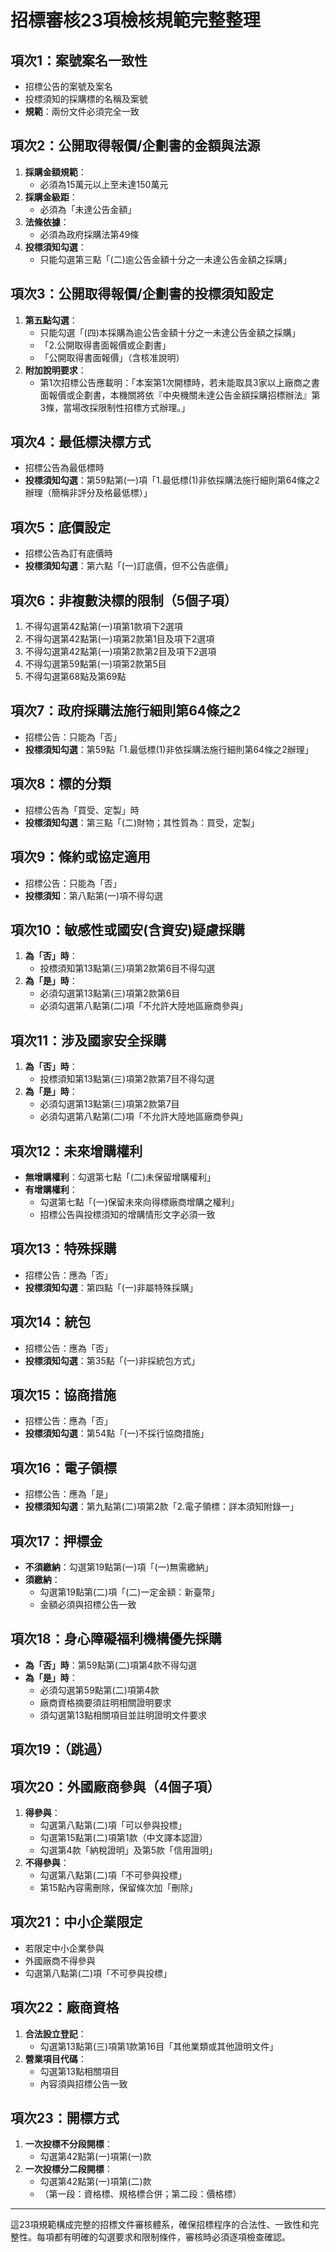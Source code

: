 # 招標審核23項檢核規範完整整理

## **項次1：案號案名一致性**
- 招標公告的案號及案名
- 投標須知的採購標的名稱及案號
- **規範**：兩份文件必須完全一致

## **項次2：公開取得報價/企劃書的金額與法源**
1. **採購金額規範**：
   - 必須為15萬元以上至未達150萬元
2. **採購金級距**：
   - 必須為「未達公告金額」
3. **法條依據**：
   - 必須為政府採購法第49條
4. **投標須知勾選**：
   - 只能勾選第三點「(二)逾公告金額十分之一未達公告金額之採購」

## **項次3：公開取得報價/企劃書的投標須知設定**
1. **第五點勾選**：
   - 只能勾選「(四)本採購為逾公告金額十分之一未達公告金額之採購」
   - 「2.公開取得書面報價或企劃書」
   - 「公開取得書面報價」（含核准說明）
2. **附加說明要求**：
   - 第1次招標公告應載明：「本案第1次開標時，若未能取具3家以上廠商之書面報價或企劃書，本機關將依『中央機關未達公告金額採購招標辦法』第3條，當場改採限制性招標方式辦理。」

## **項次4：最低標決標方式**
- 招標公告為最低標時
- **投標須知勾選**：第59點第(一)項「1.最低標(1)非依採購法施行細則第64條之2辦理（簡稱非評分及格最低標）」

## **項次5：底價設定**
- 招標公告為訂有底價時
- **投標須知勾選**：第六點「(一)訂底價，但不公告底價」

## **項次6：非複數決標的限制**（5個子項）
1. 不得勾選第42點第(一)項第1款項下2選項
2. 不得勾選第42點第(一)項第2款第1目及項下2選項
3. 不得勾選第42點第(一)項第2款第2目及項下2選項
4. 不得勾選第59點第(一)項第2款第5目
5. 不得勾選第68點及第69點

## **項次7：政府採購法施行細則第64條之2**
- 招標公告：只能為「否」
- **投標須知勾選**：第59點「1.最低標(1)非依採購法施行細則第64條之2辦理」

## **項次8：標的分類**
- 招標公告為「買受、定製」時
- **投標須知勾選**：第三點「(二)財物；其性質為：買受，定製」

## **項次9：條約或協定適用**
- 招標公告：只能為「否」
- **投標須知**：第八點第(一)項不得勾選

## **項次10：敏感性或國安(含資安)疑慮採購**
1. **為「否」時**：
   - 投標須知第13點第(三)項第2款第6目不得勾選
2. **為「是」時**：
   - 必須勾選第13點第(三)項第2款第6目
   - 必須勾選第八點第(二)項「不允許大陸地區廠商參與」

## **項次11：涉及國家安全採購**
1. **為「否」時**：
   - 投標須知第13點第(三)項第2款第7目不得勾選
2. **為「是」時**：
   - 必須勾選第13點第(三)項第2款第7目
   - 必須勾選第八點第(二)項「不允許大陸地區廠商參與」

## **項次12：未來增購權利**
- **無增購權利**：勾選第七點「(二)未保留增購權利」
- **有增購權利**：
  - 勾選第七點「(一)保留未來向得標廠商增購之權利」
  - 招標公告與投標須知的增購情形文字必須一致

## **項次13：特殊採購**
- 招標公告：應為「否」
- **投標須知勾選**：第四點「(一)非屬特殊採購」

## **項次14：統包**
- 招標公告：應為「否」
- **投標須知勾選**：第35點「(一)非採統包方式」

## **項次15：協商措施**
- 招標公告：應為「否」
- **投標須知勾選**：第54點「(一)不採行協商措施」

## **項次16：電子領標**
- 招標公告：應為「是」
- **投標須知勾選**：第九點第(二)項第2款「2.電子領標：詳本須知附錄一」

## **項次17：押標金**
- **不須繳納**：勾選第19點第(一)項「(一)無需繳納」
- **須繳納**：
  - 勾選第19點第(二)項「(二)一定金額：新臺幣」
  - 金額必須與招標公告一致

## **項次18：身心障礙福利機構優先採購**
- **為「否」時**：第59點第(二)項第4款不得勾選
- **為「是」時**：
  - 必須勾選第59點第(二)項第4款
  - 廠商資格摘要須註明相關證明要求
  - 須勾選第13點相關項目並註明證明文件要求

## **項次19：（跳過）**

## **項次20：外國廠商參與**（4個子項）
1. **得參與**：
   - 勾選第八點第(二)項「可以參與投標」
   - 勾選第15點第(二)項第1款（中文譯本認證）
   - 勾選第4款「納稅證明」及第5款「信用證明」
2. **不得參與**：
   - 勾選第八點第(二)項「不可參與投標」
   - 第15點內容需刪除，保留條次加「刪除」

## **項次21：中小企業限定**
- 若限定中小企業參與
- 外國廠商不得參與
- 勾選第八點第(二)項「不可參與投標」

## **項次22：廠商資格**
1. **合法設立登記**：
   - 勾選第13點第(三)項第1款第16目「其他業類或其他證明文件」
2. **營業項目代碼**：
   - 勾選第13點相關項目
   - 內容須與招標公告一致

## **項次23：開標方式**
1. **一次投標不分段開標**：
   - 勾選第42點第(一)項第(一)款
2. **一次投標分二段開標**：
   - 勾選第42點第(一)項第(二)款
   - （第一段：資格標、規格標合併；第二段：價格標）

---

這23項規範構成完整的招標文件審核體系，確保招標程序的合法性、一致性和完整性。每項都有明確的勾選要求和限制條件，審核時必須逐項檢查確認。